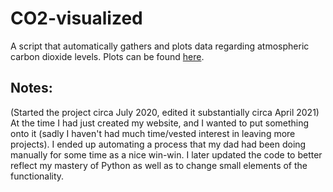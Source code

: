 # CO2-visualized
A script that automatically gathers and plots data regarding atmospheric carbon dioxide levels. Plots can be found [here](https://isaacdarling.com/2020/07/12/carbon-dioxide-levels/).

## Notes:
(Started the project circa July 2020, edited it substantially circa April 2021)  
At the time I had just created my website, and I wanted to put something onto it (sadly I haven't had much time/vested interest in leaving more projects). I ended up automating a process that my dad had been doing manually for some time as a nice win-win. I later updated the code to better reflect my mastery of Python as well as to change small elements of the functionality.
